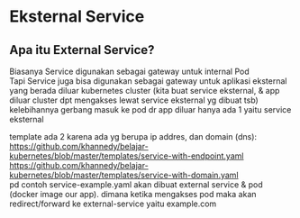 # Eksternal Service
## Apa itu External Service?
Biasanya Service digunakan sebagai gateway untuk internal Pod<br>
Tapi Service juga bisa digunakan sebagai gateway untuk aplikasi eksternal yang berada diluar kubernetes cluster (kita buat service eksternal, & app diluar cluster dpt mengakses lewat service eksternal yg dibuat tsb)<br>
kelebihannya gerbang masuk ke pod dr app diluar hanya ada 1 yaitu service eksternal<br>

template ada 2 karena ada yg berupa ip addres, dan domain (dns):<br>
https://github.com/khannedy/belajar-kubernetes/blob/master/templates/service-with-endpoint.yaml<br>
https://github.com/khannedy/belajar-kubernetes/blob/master/templates/service-with-domain.yaml<br>
pd contoh service-example.yaml akan dibuat external service & pod (docker image our app). dimana ketika mengakses pod maka akan redirect/forward ke external-service yaitu example.com<br>

